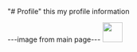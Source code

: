 "# Profile" 
this my profile information


---image from main page---
<img src="https://github.com/user-attachments/assets/8c2dd34a-ea93-4fb1-896c-46173b8156c9" width="40 higth=400">



